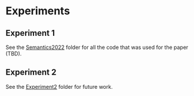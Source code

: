 # Experiments
## Experiment 1

See the [Semantics2022](./Semantics2022/) folder for all the code that was used for the paper (TBD). 

## Experiment 2

See the [Experiment2](./experiment2/) folder for future work.